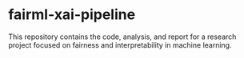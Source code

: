 # fairml-xai-pipeline
This repository contains the code, analysis, and report for a research project focused on fairness and interpretability in machine learning.

